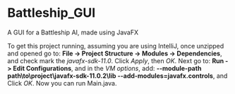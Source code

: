 # Battleship_GUI
A GUI for a Battleship AI, made using JavaFX

To get this project running, assuming you are using IntelliJ, once unzipped and opened go to: **File -> Project Structure -> Modules -> Dependencies**, and check mark the *javafx-sdk-11.0*. Click *Apply*, then *OK*. Next go to: **Run -> Edit Configurations**, and in the *VM options*, add: **--module-path path\to\project\javafx-sdk-11.0.2\lib --add-modules=javafx.controls**, and Click *OK*. Now you can run Main.java.
